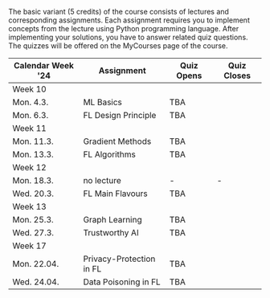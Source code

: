 The basic variant (5 credits) of the course consists of lectures and corresponding assignments.
 Each assignment requires you to implement concepts from the lecture using Python programming language. 
After implementing your solutions, you have to answer related quiz questions. The quizzes will be 
offered on the MyCourses page of the course. 



| Calendar Week '24| Assignment                 | Quiz Opens  |  Quiz Closes  |
|-----------------|-----------------------|---------------|--------------|
|Week 10    |                       |               |              |          
| Mon. 4.3. |   ML Basics       |        TBA |          |  
| Mon. 6.3. |  FL Design Principle       |     TBA     |          |  
|Week 11    |                       |               |              |          
| Mon. 11.3. | Gradient Methods   |    TBA  |            |  
| Mon. 13.3. | FL Algorithms    |      TBA    |      |   
|Week 12    |                       |               |              |         
| Mon. 18.3. |  no lecture  | - |    -     |   
| Wed. 20.3. |  FL Main Flavours    |  TBA    |       |             
|Week 13    |                       |               |              |         
| Mon. 25.3. | Graph Learning | TBA        |               |   
| Wed. 27.3. | Trustworthy AI |  TBA         |               |   
|Week 17   |          |               |              |        
| Mon. 22.04.   |   Privacy-Protection in FL |   TBA | | 
|  Wed. 24.04.   |   Data Poisoning in FL  |   TBA| | 